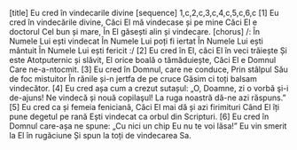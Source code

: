 [title] Eu cred în vindecarile divine
[sequence] 1,c,2,c,3,c,4,c,5,c,6,c
[1]
Eu cred în vindecările divine,
Căci El mă vindecase și pe mine
Căci El e doctorul Cel bun și mare,
În El găsești alin și vindecare.
[chorus]
/: În Numele Lui ești vindecat
În Numele Lui poți fi iertat
În Numele Lui ești mântuit
În Numele Lui ești fericit :/
[2]
Eu cred în El, căci El în veci trăiește
Și este Atotputernic și slăvit,
El orice boală o tămăduiește,
Căci El e Domnul Care ne-a-ntocmit.
[3]
Eu cred în Domnul, care ne conduce,
Prin stâlpul Său de foc mistuitor
În rănile și-n jertfa de pe cruce
Găsim ci toți balsam vindecător.
[4]
Eu cred așa cum a crezut sutașul:
„O, Doamne, zi o vorbă şi-i de-ajuns!
Ne vindecă și nouă copilaşul!
La ruga noastră dă-ne azi răspuns.”
[5]
Eu cred ca și femeia feniciană,
Căci El mai dă și azi firimituri
Când El îți pune degetul pe rană
Ești vindecat ca orbul din Scripturi.
[6]
Eu cred în Domnul care-așa ne spune:
„Cu nici un chip Eu nu te voi lăsa!”
Eu vin smerit la El în rugăciune
Și spun la toți de vindecarea Sa.

